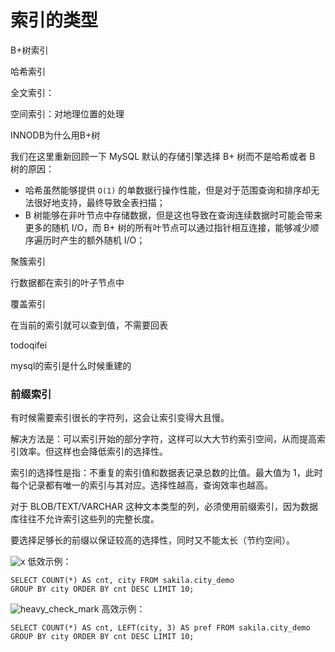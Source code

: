 # 索引的类型

B+树索引

哈希索引

全文索引：

空间索引：对地理位置的处理





INNODB为什么用B+树

我们在这里重新回顾一下 MySQL 默认的存储引擎选择 B+ 树而不是哈希或者 B 树的原因：

- 哈希虽然能够提供 `O(1)` 的单数据行操作性能，但是对于范围查询和排序却无法很好地支持，最终导致全表扫描；
- B 树能够在非叶节点中存储数据，但是这也导致在查询连续数据时可能会带来更多的随机 I/O，而 B+ 树的所有叶节点可以通过指针相互连接，能够减少顺序遍历时产生的额外随机 I/O；





聚簇索引

行数据都在索引的叶子节点中

覆盖索引

在当前的索引就可以查到值，不需要回表





todoqifei

mysql的索引是什么时候重建的







### 前缀索引

有时候需要索引很长的字符列，这会让索引变得大且慢。

解决方法是：可以索引开始的部分字符，这样可以大大节约索引空间，从而提高索引效率。但这样也会降低索引的选择性。

索引的选择性是指：不重复的索引值和数据表记录总数的比值。最大值为 1，此时每个记录都有唯一的索引与其对应。选择性越高，查询效率也越高。

对于 BLOB/TEXT/VARCHAR 这种文本类型的列，必须使用前缀索引，因为数据库往往不允许索引这些列的完整长度。

要选择足够长的前缀以保证较高的选择性，同时又不能太长（节约空间）。

![x](https://github.githubassets.com/images/icons/emoji/unicode/274c.png) 低效示例：

```
SELECT COUNT(*) AS cnt, city FROM sakila.city_demo
GROUP BY city ORDER BY cnt DESC LIMIT 10;
```

![heavy_check_mark](https://github.githubassets.com/images/icons/emoji/unicode/2714.png) 高效示例：

```
SELECT COUNT(*) AS cnt, LEFT(city, 3) AS pref FROM sakila.city_demo
GROUP BY city ORDER BY cnt DESC LIMIT 10;
```